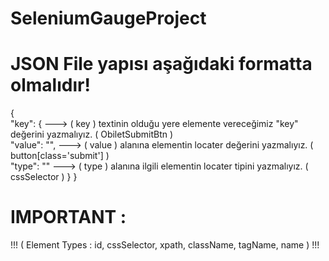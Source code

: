 # SeleniumGaugeProject


# JSON File yapısı aşağıdaki formatta olmalıdır!
  {                                                                                                                                                                       
    "key": {           ---> ( key ) textinin olduğu yere elemente vereceğimiz "key" değerini yazmalıyız. ( ObiletSubmitBtn )                                             
    "value": "",       ---> ( value ) alanına elementin locater değerini yazmalıyız. ( button[class='submit'] )                                                           
    "type": ""         ---> ( type ) alanına ilgili elementin locater tipini yazmalıyız. ( cssSelector )
    }
  }
 
# IMPORTANT :
  !!! ( Element Types : id, cssSelector, xpath, className, tagName, name ) !!!

